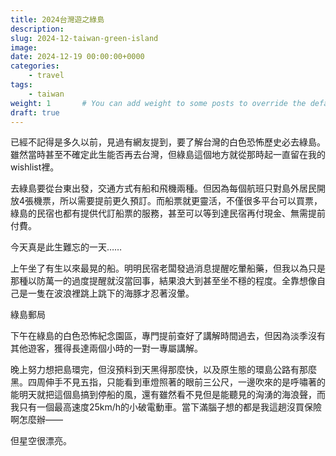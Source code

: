 ```yaml
---
title: 2024台灣遊之綠島
description: 
slug: 2024-12-taiwan-green-island
image: 
date: 2024-12-19 00:00:00+0000
categories:
    - travel
tags:
    - taiwan
weight: 1       # You can add weight to some posts to override the default sorting (date descending)
draft: true
---
```


已經不記得是多久以前，見過有網友提到，要了解台灣的白色恐怖歷史必去綠島。雖然當時甚至不確定此生能否再去台灣，但綠島這個地方就從那時起一直留在我的wishlist裡。

去綠島要從台東出發，交通方式有船和飛機兩種。但因為每個航班只對島外居民開放4張機票，所以需要提前更久預訂。而船票就更靈活，不僅很多平台可以買票，綠島的民宿也都有提供代訂船票的服務，甚至可以等到達民宿再付現金、無需提前付費。

今天真是此生難忘的一天……

上午坐了有生以來最晃的船。明明民宿老闆發過消息提醒吃暈船藥，但我以為只是那種以防萬一的過度提醒就沒當回事，結果浪大到甚至坐不穩的程度。全靠想像自己是一隻在波浪裡跳上跳下的海豚才忍著沒暈。

綠島郵局

下午在綠島的白色恐怖紀念園區，專門提前查好了講解時間過去，但因為淡季沒有其他遊客，獲得長達兩個小時的一對一專屬講解。

晚上努力想把島環完，但沒預料到天黑得那麼快，以及原生態的環島公路有那麼黑。四周伸手不見五指，只能看到車燈照著的眼前三公尺，一邊吹來的是呼嘯著的能明天就把這個島搞到停船的風，還有雖然看不見但是能聽見的洶湧的海浪聲，而我只有一個最高速度25km/h的小破電動車。當下滿腦子想的都是我這趟沒買保險啊怎麼辦——

但星空很漂亮。